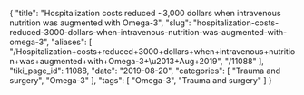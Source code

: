 {
    "title": "Hospitalization costs reduced ~3,000 dollars when intravenous nutrition was augmented with Omega-3",
    "slug": "hospitalization-costs-reduced-3000-dollars-when-intravenous-nutrition-was-augmented-with-omega-3",
    "aliases": [
        "/Hospitalization+costs+reduced+3000+dollars+when+intravenous+nutrition+was+augmented+with+Omega-3+\u2013+Aug+2019",
        "/11088"
    ],
    "tiki_page_id": 11088,
    "date": "2019-08-20",
    "categories": [
        "Trauma and surgery",
        "Omega-3"
    ],
    "tags": [
        "Omega-3",
        "Trauma and surgery"
    ]
}